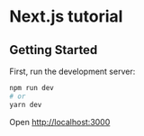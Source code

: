 # Next.js tutorial

## Getting Started

First, run the development server:

```bash
npm run dev
# or
yarn dev
```

Open [http://localhost:3000](http://localhost:3000) 


